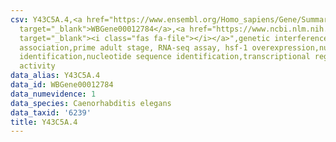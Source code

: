 ```yaml
---
csv: Y43C5A.4,<a href="https://www.ensembl.org/Homo_sapiens/Gene/Summary?db=core;g=WBGene00012784"
  target="_blank">WBGene00012784</a>,<a href="https://www.ncbi.nlm.nih.gov/pubmed/30894454"
  target="_blank"><i class="fas fa-file"></i></a>",genetic interference,functional
  association,prime adult stage, RNA-seq assay, hsf-1 overexpression,nucleotide sequence
  identification,nucleotide sequence identification,transcriptional regulation,up-regulates
  activity
data_alias: Y43C5A.4
data_id: WBGene00012784
data_numevidence: 1
data_species: Caenorhabditis elegans
data_taxid: '6239'
title: Y43C5A.4
---
```

